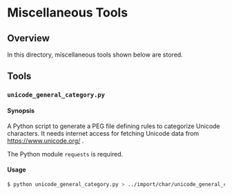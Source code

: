 # Miscellaneous Tools

## Overview

In this directory, miscellaneous tools shown below are stored.

## Tools

### `unicode_general_category.py`

#### Synopsis

A Python script to generate a PEG file defining rules to categorize Unicode characters.
It needs internet access for fetching Unicode data from https://www.unicode.org/ .

The Python module `requests` is required.

#### Usage

~~~sh
$ python unicode_general_category.py > ../import/char/unicode_general_category.peg
~~~
